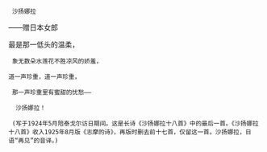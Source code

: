      沙扬娜拉 

   ——赠日本女郎

   最是那一低头的温柔，

     象无数朵水莲花不胜凉风的娇羞，

    道一声珍重，道一声珍重，

     那一声珍重里有蜜甜的忧愁——

      沙扬娜拉！ 

     (写于1924年5月陪泰戈尔访日期间。这是长诗《沙扬娜拉十八首》中的最后一首。《沙扬娜拉十八首》收入1925年8月版《志摩的诗》，再版时删去前十七首，仅留这一首。沙扬娜拉，日语“再见”的音译。)

